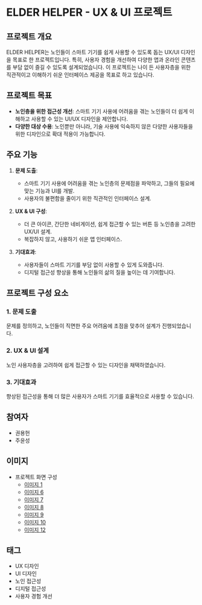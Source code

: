 
# ELDER HELPER - UX & UI 프로젝트

## 프로젝트 개요

ELDER HELPER는 노인들이 스마트 기기를 쉽게 사용할 수 있도록 돕는 UX/UI 디자인을 목표로 한 프로젝트입니다. 특히, 사용자 경험을 개선하여 다양한 앱과 온라인 콘텐츠를 부담 없이 즐길 수 있도록 설계되었습니다. 이 프로젝트는 나이 든 사용자층을 위한 직관적이고 이해하기 쉬운 인터페이스 제공을 목표로 하고 있습니다.

## 프로젝트 목표

- **노인층을 위한 접근성 개선**: 스마트 기기 사용에 어려움을 겪는 노인들이 더 쉽게 이해하고 사용할 수 있는 UI/UX 디자인을 제안합니다.
- **다양한 대상 수용**: 노인뿐만 아니라, 기술 사용에 익숙하지 않은 다양한 사용자들을 위한 디자인으로 확대 적용이 가능합니다.

## 주요 기능

1. **문제 도출**:
   - 스마트 기기 사용에 어려움을 겪는 노인층의 문제점을 파악하고, 그들의 필요에 맞는 기능과 UI를 개발.
   - 사용자의 불편함을 줄이기 위한 직관적인 인터페이스 설계.

2. **UX & UI 구성**:
   - 더 큰 아이콘, 간단한 네비게이션, 쉽게 접근할 수 있는 버튼 등 노인층을 고려한 UX/UI 설계.
   - 복잡하지 않고, 사용하기 쉬운 앱 인터페이스.

3. **기대효과**:
   - 사용자들이 스마트 기기를 부담 없이 사용할 수 있게 도와줍니다.
   - 디지털 접근성 향상을 통해 노인들의 삶의 질을 높이는 데 기여합니다.

## 프로젝트 구성 요소

### 1. 문제 도출
문제를 정의하고, 노인들이 직면한 주요 어려움에 초점을 맞추어 설계가 진행되었습니다.

### 2. UX & UI 설계
노인 사용자층을 고려하여 쉽게 접근할 수 있는 디자인을 채택하였습니다.

### 3. 기대효과
향상된 접근성을 통해 더 많은 사용자가 스마트 기기를 효율적으로 사용할 수 있습니다.

## 참여자
- 권용헌
- 주윤성

## 이미지

- 프로젝트 화면 구성
  - [이미지 1](./img/2.png)
  - [이미지 6](./img/26.png)
  - [이미지 7](./img/23.png)
  - [이미지 8](./img/33.png)
  - [이미지 9](./img/34.png)
  - [이미지 10](./img/36.png)
  - [이미지 12](./img/39.png)

## 태그

- UX 디자인
- UI 디자인
- 노인 접근성
- 디지털 접근성
- 사용자 경험 개선
